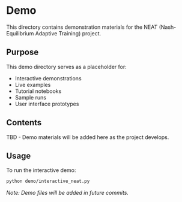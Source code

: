 # Demo

This directory contains demonstration materials for the NEAT (Nash-Equilibrium Adaptive Training) project.

## Purpose

This demo directory serves as a placeholder for:

- Interactive demonstrations
- Live examples
- Tutorial notebooks
- Sample runs
- User interface prototypes

## Contents

TBD - Demo materials will be added here as the project develops.

## Usage

To run the interactive demo:

```bash
python demo/interactive_neat.py
```

*Note: Demo files will be added in future commits.*
